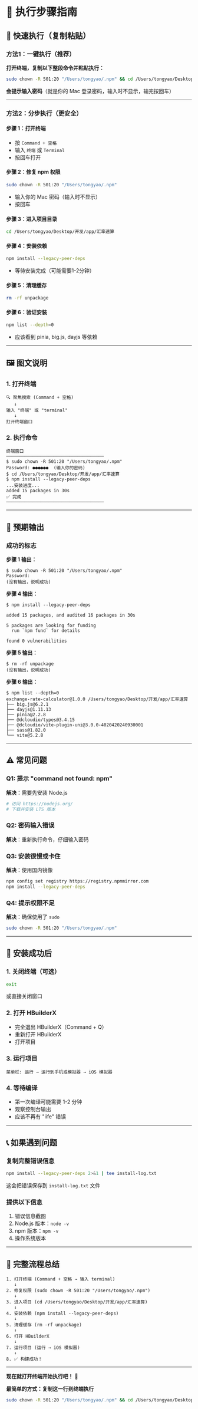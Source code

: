 # 📝 执行步骤指南

## 🚀 快速执行（复制粘贴）

### 方法1：一键执行（推荐）

**打开终端，复制以下整段命令并粘贴执行：**

```bash
sudo chown -R 501:20 "/Users/tongyao/.npm" && cd /Users/tongyao/Desktop/开发/app/汇率速算 && npm install --legacy-peer-deps && rm -rf unpackage && echo "✅ 安装完成！现在可以在 HBuilderX 中运行了"
```

**会提示输入密码**（就是你的 Mac 登录密码，输入时不显示，输完按回车）

---

### 方法2：分步执行（更安全）

#### 步骤 1：打开终端
- 按 `Command + 空格`
- 输入 `终端` 或 `Terminal`
- 按回车打开

#### 步骤 2：修复 npm 权限
```bash
sudo chown -R 501:20 "/Users/tongyao/.npm"
```
- 输入你的 Mac 密码（输入时不显示）
- 按回车

#### 步骤 3：进入项目目录
```bash
cd /Users/tongyao/Desktop/开发/app/汇率速算
```

#### 步骤 4：安装依赖
```bash
npm install --legacy-peer-deps
```
- 等待安装完成（可能需要1-2分钟）

#### 步骤 5：清理缓存
```bash
rm -rf unpackage
```

#### 步骤 6：验证安装
```bash
npm list --depth=0
```
- 应该看到 pinia, big.js, dayjs 等依赖

---

## 🖼️ 图文说明

### 1. 打开终端
```
🔍 聚焦搜索 (Command + 空格)
   ↓
输入 "终端" 或 "terminal"
   ↓
打开终端窗口
```

### 2. 执行命令
```
终端窗口
─────────────────────────────────────
$ sudo chown -R 501:20 "/Users/tongyao/.npm"
Password: ●●●●●●  (输入你的密码)
$ cd /Users/tongyao/Desktop/开发/app/汇率速算
$ npm install --legacy-peer-deps
...安装进度...
added 15 packages in 30s
✅ 完成
─────────────────────────────────────
```

---

## 🎯 预期输出

### 成功的标志

**步骤 1 输出：**
```
$ sudo chown -R 501:20 "/Users/tongyao/.npm"
Password: 
(没有输出，说明成功)
```

**步骤 4 输出：**
```
$ npm install --legacy-peer-deps

added 15 packages, and audited 16 packages in 30s

5 packages are looking for funding
  run `npm fund` for details

found 0 vulnerabilities
```

**步骤 5 输出：**
```
$ rm -rf unpackage
(没有输出，说明成功)
```

**步骤 6 输出：**
```
$ npm list --depth=0
exchange-rate-calculator@1.0.0 /Users/tongyao/Desktop/开发/app/汇率速算
├── big.js@6.2.1
├── dayjs@1.11.13
├── pinia@2.2.8
├── @dcloudio/types@3.4.15
├── @dcloudio/vite-plugin-uni@3.0.0-4020420240930001
├── sass@1.82.0
└── vite@5.2.8
```

---

## ⚠️ 常见问题

### Q1: 提示 "command not found: npm"
**解决**：需要先安装 Node.js
```bash
# 访问 https://nodejs.org/
# 下载并安装 LTS 版本
```

### Q2: 密码输入错误
**解决**：重新执行命令，仔细输入密码

### Q3: 安装很慢或卡住
**解决**：使用国内镜像
```bash
npm config set registry https://registry.npmmirror.com
npm install --legacy-peer-deps
```

### Q4: 提示权限不足
**解决**：确保使用了 `sudo`
```bash
sudo chown -R 501:20 "/Users/tongyao/.npm"
```

---

## 🎉 安装成功后

### 1. 关闭终端（可选）
```bash
exit
```
或直接关闭窗口

### 2. 打开 HBuilderX
- 完全退出 HBuilderX（Command + Q）
- 重新打开 HBuilderX
- 打开项目

### 3. 运行项目
```
菜单栏: 运行 → 运行到手机或模拟器 → iOS 模拟器
```

### 4. 等待编译
- 第一次编译可能需要 1-2 分钟
- 观察控制台输出
- 应该不再有 "iife" 错误

---

## 📞 如果遇到问题

### 复制完整错误信息
```bash
npm install --legacy-peer-deps 2>&1 | tee install-log.txt
```
这会把错误保存到 `install-log.txt` 文件

### 提供以下信息
1. 错误信息截图
2. Node.js 版本：`node -v`
3. npm 版本：`npm -v`
4. 操作系统版本

---

## 🔄 完整流程总结

```
1. 打开终端 (Command + 空格 → 输入 terminal)
   ↓
2. 修复权限 (sudo chown -R 501:20 "/Users/tongyao/.npm")
   ↓
3. 进入项目 (cd /Users/tongyao/Desktop/开发/app/汇率速算)
   ↓
4. 安装依赖 (npm install --legacy-peer-deps)
   ↓
5. 清理缓存 (rm -rf unpackage)
   ↓
6. 打开 HBuilderX
   ↓
7. 运行项目 (运行 → iOS 模拟器)
   ↓
8. ✅ 构建成功！
```

---

**现在就打开终端开始执行吧！** 🚀

**最简单的方式：复制这一行到终端执行**
```bash
sudo chown -R 501:20 "/Users/tongyao/.npm" && cd /Users/tongyao/Desktop/开发/app/汇率速算 && npm install --legacy-peer-deps && rm -rf unpackage && echo "✅ 完成！"
```


